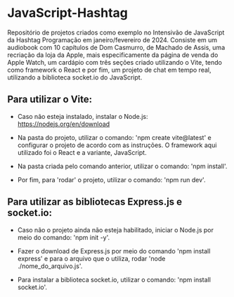 # JavaScript-Hashtag
Repositório de projetos criados como exemplo no Intensivão de JavaScript da Hashtag Programação em janeiro/fevereiro de 2024. Consiste em um audiobook com 10 capítulos de Dom Casmurro, de Machado de Assis, uma recriação da loja da Apple, mais especificamente da página de venda do Apple Watch, um cardápio com três seções criado utilizando o Vite, tendo como framework o React e por fim, um projeto de chat em tempo real, utilizando a biblioteca socket.io do JavaScript.

## Para utilizar o Vite:

- Caso não esteja instalado, instalar o Node.js: https://nodejs.org/en/download

- Na pasta do projeto, utilizar o comando: 'npm create vite@latest' e configurar o projeto de acordo com as instruções. O framework aqui utilizado foi o React e a variante, JavaScript.

- Na pasta criada pelo comando anterior, utilizar o comando: 'npm install'.

- Por fim, para 'rodar' o projeto, utilizar o comando: 'npm run dev'.

## Para utilizar as bibliotecas Express.js e socket.io:

- Caso não o projeto ainda não esteja habilitado, iniciar o Node.js por meio do comando: 'npm init -y'.

- Fazer o download de Express.js por meio do comando 'npm install express' e para o arquivo que o utiliza, rodar 'node ./nome_do_arquivo.js'.

- Para instalar a biblioteca socket.io, utilizar o comando: 'npm install socket.io'.


